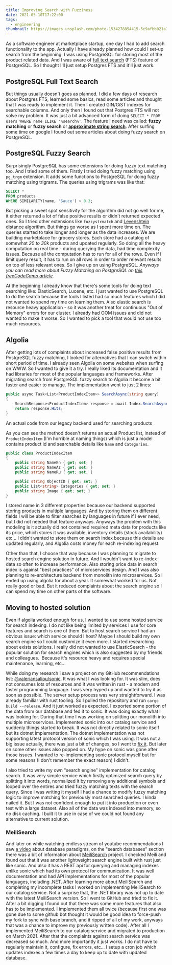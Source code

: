 ```yaml
---
title: Improving Search with Fuzziness
date: 2021-05-10T17:22:00
tags:
  - engineering
thumbnail: https://images.unsplash.com/photo-1534278854415-5c9afbb021a7?crop=entropy&cs=tinysrgb&fit=max&fm=jpg&ixid=MnwxMTc3M3wwfDF8c2VhcmNofDExfHxzZWFyY2h8ZW58MHx8fHwxNjIwNjM3NjQw&ixlib=rb-1.2.1&q=80&w=2000
---
```


As a software engineer at marketplace startup, one day I had to add search functionality to the app. Actually I have already planned how could I set-up search from the beginning. I was using PostgreSQL for storing most of the product related data. And I was aware of [full text search](https://www.postgresql.org/docs/current/textsearch.html) (FTS) feature of PostgreSQL. So I thought I'll just setup Postgres FTS and it'll just work.

## PostgreSQL Full Text Search

But things usually doesn't goes as planned. I did a few days of research about Postgres FTS, learned some basics, read some articles and thought that I was ready to implement it. Then I created GIN/GiST indexes for searchable columns. And only then I found out that Postgres FTS will not solve my problem. It was just a bit advanced form of doing `SELECT * FROM users WHERE name ILIKE '%search%'`. The feature I need was called: **fuzzy matching** or **fuzzy search** or **[approximate string search](https://en.wikipedia.org/wiki/Approximate_string_matching)**. After surfing some time on google I found out some articles about doing fuzzy search on PostgreSQL.

## PostgreSQL Fuzzy Search

Surprisingly PostgreSQL has some extensions for doing fuzzy text matching too. And I tried some of them. Firstly I tried doing fuzzy matching using `pg_trgm` extension. It adds some functions to PostgreSQL for doing fuzzy matching using trigrams. The queries using trigrams was like that:

```sql
SELECT *
FROM products
WHERE SIMILARITY(name, 'Sauce') > 0.3;
```

But picking a sweet spot sensitivity for the algorithm did not go well for me, it either returned a lot of false positive results or didn't returned expected ones. So I tried other extensions like `fuzzystrmatch` and [Levenshtein distance](https://en.wikipedia.org/wiki/Levenshtein_distance) algorithm. But things go worse as I spent more time on. The queries started to take longer and longer as the data increases. We are building marketplace for grocery stores. Each store had a catalog of somewhat _20 to 30k_ products and updated regularly. So doing all the heavy computation on real time - during querying the data, had time complexity issues. Because all the computation has to run for all of the rows. Even if I limit query result, it has to run on all rows in order to order relevant results on top of less relevant ones. So I give up on using PostgreSQL. _Anyways you can read more about Fuzzy Matching on PostgreSQL on [this freeCodeCamp article](https://www.freecodecamp.org/news/fuzzy-string-matching-with-postgresql/)._

At the beginning I already know that there's some tools for doing text searching like: ElasticSearch, Lucene, etc. I just wanted to use PostgreSQL to do the search because the tools I listed had so much features which I did not wanted to spend my time on learning them. Also elastic search is resource heavy application - so it was another treat for continuous "Out of Memory" errors for our cluster. I already had OOM issues and did not wanted to make it worse. So I wanted to pick a tool that would not use too much resources.

## Algolia

After getting lots of complaints about increased false positive results from PostgreSQL fuzzy matching, I looked for alternatives that I can switch within short period of time. I already seen Algolia on some websites when surfing on WWW. So I wanted to give it a try. I really liked its documentation and it had libraries for most of the popular languages and frameworks. After migrating search from PostgreSQL fuzzy search to Algolia it become a bit faster and easier to manage. The implementation went to just 2 lines:

```csharp
public async Task<List<ProductIndexItem>> SearchAsync(string query)
{
    SearchResponse<ProductIndexItem> response = await Index.SearchAsync<ProductIndexItem>(new Query(query));
    return response.Hits;
}
```

An actual code from our legacy backend used for searching products

As you can see the method doesn't returns an actual Product list, instead of `ProductIndexItem` (I'm horrible at naming things) which is just a model contains product id and searchable details like `Name` and `Categories`.

```csharp
public class ProductIndexItem
{
    public string NameEn { get; set; }
    public string NameAz { get; set; }
    public string NameRu { get; set; }

    public string ObjectID { get; set; }
    public List<string> Categories { get; set; }
    public string Image { get; set; }
}
```

I stored name in 3 different properties because our backend supported storing products in multiple languages. And by storing them on different fields I will be able to filter searches by languages in future if I ever need, but I did not needed that feature anyways. Anyways the problem with this modeling is it actually did not contained required meta data for products like its price, which stores it was available, inventory details (stock availability) etc... I didn't wanted to store them on search index because this details are updated regularly, and Algolia costs money for each re-indexing request.

Other than that, I choose that way because I was planning to migrate to hosted search engine solution in future. And I wouldn't want to re-index data so often to increase performance. Also storing price data in search index is against "best practices" of microservices design. And I was also planning to re-architecture backend from monolith into microservices. So I ended up using algolia for about a year. It somewhat worked for us. Not really good or bad. But it reduced complaints about the search engine so I can spend my time on other parts of the software.

## Moving to hosted solution

Even if algolia worked enough for us, I wanted to use some hosted service for search indexing. I do not like being limited by services I use for core features and search is one of them. But to host search service I had an obvious issue: which service should I host? Maybe I should build my own search engine so I could customize it even more. I started researching about exists solutions. I really did not wanted to use ElasticSearch - the popular solution for search engines which is also suggested by my friends and colleagues.  Because it's resource heavy and requires special maintenance, learning, etc...

While doing my research I saw a project on my GitHub recommendations list: [@valeriansaliou/sonic](https://github.com/valeriansaliou/sonic). It was what I was looking for. It was slim, does not consumes lots of resources and it was written in rust - a modern and faster programming language. I was very hyped up and wanted to try it as soon as possible. The server setup process was very straightforward. I was already familiar with rust tooling. So I pulled the repository and run `cargo build --release`. And it just worked as expected. I exported some portion of the data from our database and fed it to sonic. It was doing exactly what I was looking for. During that time I was working on splitting our monolith into multiple microservices. Implemented sonic into our catalog service and suddenly things started to break. It was not directly related to sonic itself but its dotnet implementation. The dotnet implementation was not supporting latest protocol version of sonic which I was using. It was not a big issue actually, there was just a bit of changes, so I went to [fix it](https://github.com/spikensbror-dotnet/nsonic/pull/1). But later on some other issues also popped on. My hype on sonic was gone after those issues. I wanted to re-implementing sonic protocol myself but for some reasons (I don't remember the exact reason) I didn't.

I also tried to write my own "search engine" implementation for catalog search. It was very simple service which firstly optimized search query by splitting it into words, normalized it by removing any additional symbols and looped over the entires and tried fuzzy matching texts with the search query. Since I was writing it myself I had a chance to modify fuzzy matching logic to improve matching for previously most searched queries. I kinda nailed it. But I was not confident enough to put it into production or even test with a large dataset. Also all of the data was indexed into memory, so no disk caching. I built it to use in case of we could not found any alternative to current solution.

### MeiliSearch

And later on while watching endless stream of youtube recommendations I saw [a video](https://youtu.be/W2Z7fbCLSTw?t=439) about database paradigms, on the "search databases" section there was a bit of information about [MeiliSearch](https://www.meilisearch.com/) project. I checked Meili and found out that it was another lightweight search engine built with rust just like sonic. And also it has a REST api for querying and managing indexes unlike sonic which had its own protocol for communication. It was well documentation and had API implementations for most of the popular languages, including .NET. After learning more about MeiliSearch and completing my incomplete tasks I worked on implementing MeiliSearch to our catalog service. Not a surprise that, the .NET library was not up to date with the latest MeiliSearch version. So I went to GitHub and tried to fix it. After a bit digging I found out that there was some more features that also has to be implemented. I implemented them all twice (because first one was gone due to some github bot thought it would be good idea to force-push my fork to sync with base branch, and it ripped of all of my work, anyways that was a chance to improve my previously written code). After all I implemented MeiliSearch to our catalog service and migrated to production on March 2021. After that the complaints against search service was decreased so much. And more importantly it just works. I do not have to regularly maintain it, configure, fix errors, etc... I setup a cron job which updates indexes a few times a day to keep up to date with updated database.
